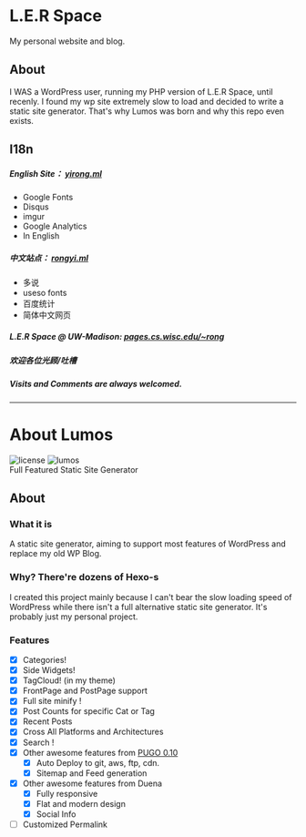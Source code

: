 # L.E.R Space
My personal website and blog.  

## About
I WAS a WordPress user, running my PHP version of L.E.R Space, until recenly. I found my wp site extremely slow to load and decided to write a static site generator. That's why Lumos was born and why this repo even exists.

## I18n
##### English Site： [yirong.ml](http://yirong.ml)
- Google Fonts
- Disqus
- imgur
- Google Analytics
- In English

##### 中文站点： [rongyi.ml](http://rongyi.ml)
- 多说
- useso fonts
- 百度统计
- 简体中文网页

##### L.E.R Space @ UW-Madison: [pages.cs.wisc.edu/~rong](https://pages.cs.wisc.edu/~rong/)


##### 欢迎各位光顾/吐槽
##### Visits and Comments are always welcomed.
  


------------
  



# About Lumos
![license](https://img.shields.io/badge/license-proprietary-yellowgreen.svg?style=flat-square)
![lumos](https://img.shields.io/badge/LER0ever-Project%20Lumos-blue.svg?style=flat-square)  
Full Featured Static Site Generator

## About
### What it is
A static site generator, aiming to support most features of WordPress and replace my old WP Blog.
### Why? There're dozens of Hexo-s
I created this project mainly because I can't bear the slow loading speed of WordPress while there isn't a full alternative static site generator. It's probably just my personal project.
### Features
- [x] Categories!
- [x] Side Widgets!
- [x] TagCloud! (in my theme)
- [x] FrontPage and PostPage support
- [x] Full site minify !
- [x] Post Counts for specific Cat or Tag
- [x] Recent Posts
- [x] Cross All Platforms and Architectures
- [x] Search !
- [x] Other awesome features from [PUGO 0.10](https://github.com/LER0ever/Lumos/blob/master/README.md#license)
   - [x] Auto Deploy to git, aws, ftp, cdn.
   - [x] Sitemap and Feed generation
- [x] Other awesome features from Duena
   - [x] Fully responsive
   - [x] Flat and modern design
   - [x] Social Info
- [ ] Customized Permalink
